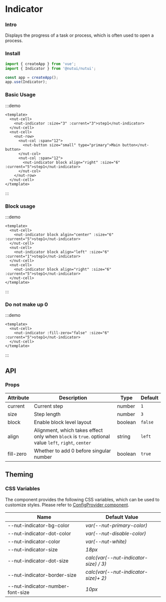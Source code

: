 # Indicator

### Intro

Displays the progress of a task or process, which is often used to open a process.

### Install

```js
import { createApp } from 'vue';
import { Indicator } from '@nutui/nutui';

const app = createApp();
app.use(Indicator);
```

### Basic Usage

:::demo

```vue
<template>
  <nut-cell>
    <nut-indicator :size="3" :current="3">step1</nut-indicator>
  </nut-cell>
  <nut-cell>
    <nut-row>
      <nut-col :span="12">
        <nut-button size="small" type="primary">Main button</nut-button>
      </nut-col>
      <nut-col :span="12">
        <nut-indicator block align="right" :size="6" :current="5">step1</nut-indicator>
      </nut-col>
    </nut-row>
  </nut-cell>
</template>
```

:::

### Block usage

:::demo

```vue
<template>
  <nut-cell>
    <nut-indicator block algin="center" :size="6" :current="5">step1</nut-indicator>
  </nut-cell>
  <nut-cell>
    <nut-indicator block align="left" :size="6" :current="1">step1</nut-indicator>
  </nut-cell>
  <nut-cell>
    <nut-indicator block align="right" :size="6" :current="5">step1</nut-indicator>
  </nut-cell>
</template>
```

:::

### Do not make up 0

:::demo

```vue
<template>
  <nut-cell>
    <nut-indicator :fill-zero="false" :size="6" :current="5">step1</nut-indicator>
  </nut-cell>
</template>
```

:::

## API

### Props

| Attribute | Description | Type | Default |
|  ---  |  ---  |  ---  |  ---  |
| current | Current step | number | `1` |
| size | Step length | number | `3` |
| block | Enable block level layout | boolean | `false` |
| align | Alignment, which takes effect only when `block` is `true`. optional value `left`, `right`, `center` | string | `left` |
| fill-zero | Whether to add 0 before singular number | boolean | `true` |

## Theming

### CSS Variables

The component provides the following CSS variables, which can be used to customize styles. Please refer to [ConfigProvider component](#/en-US/component/configprovider).

| Name | Default Value |
|  ---  |  ---  |
| --nut-indicator-bg-color | _var(--nut-primary-color)_ |
| --nut-indicator-dot-color | _var(--nut-disable-color)_ |
| --nut-indicator-color | _var(--nut-white)_ |
| --nut-indicator-size | _18px_ |
| --nut-indicator-dot-size | _calc(var(--nut-indicator-size) / 3)_ |
| --nut-indicator-border-size | _calc(var(--nut-indicator-size)+ 2)_ |
| --nut-indicator-number-font-size | _10px_ |
